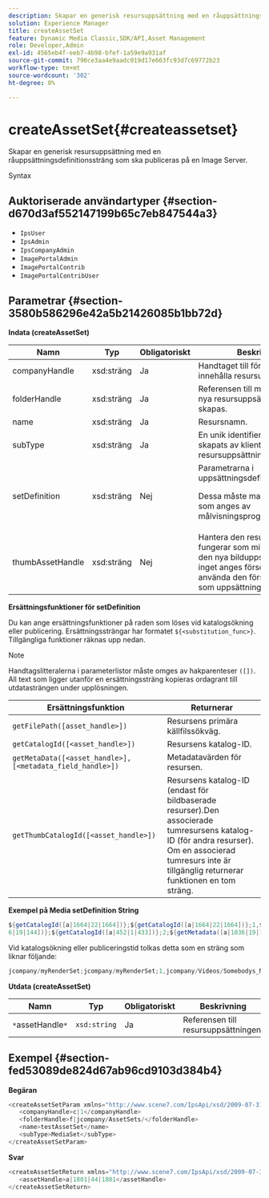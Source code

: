 ```yaml
---
description: Skapar en generisk resursuppsättning med en råuppsättningsdefinitionssträng som ska publiceras på en Image Server.
solution: Experience Manager
title: createAssetSet
feature: Dynamic Media Classic,SDK/API,Asset Management
role: Developer,Admin
exl-id: 4565eb4f-eeb7-4b98-bfef-1a59e9a931af
source-git-commit: 790ce3aa4e9aadc019d17e663fc93d7c69772b23
workflow-type: tm+mt
source-wordcount: '302'
ht-degree: 0%

---
```


# createAssetSet{#createassetset}

Skapar en generisk resursuppsättning med en råuppsättningsdefinitionssträng som ska publiceras på en Image Server.

Syntax

## Auktoriserade användartyper {#section-d670d3af552147199b65c7eb847544a3}

* `IpsUser`
* `IpsAdmin`
* `IpsCompanyAdmin`
* `ImagePortalAdmin`
* `ImagePortalContrib`
* `ImagePortalContribUser`

## Parametrar {#section-3580b586296e42a5b21426085b1bb72d}

**Indata (createAssetSet)**

<table id="table_2C70C33A127242FC828FCD8EC852E1EC"> 
 <thead> 
  <tr> 
   <th colname="col1" class="entry"> Namn </th> 
   <th colname="col2" class="entry"> Typ </th> 
   <th colname="col3" class="entry"> Obligatoriskt </th> 
   <th colname="col4" class="entry"> Beskrivning </th> 
  </tr> 
 </thead>
 <tbody> 
  <tr> 
   <td colname="col1"> <span class="codeph"> <span class="varname"> companyHandle </span> </span> </td> 
   <td colname="col2"> <span class="codeph"> xsd:sträng </span> </td> 
   <td colname="col3"> Ja </td> 
   <td colname="col4"> Handtaget till företaget som ska innehålla resursuppsättningen. </td> 
  </tr> 
  <tr> 
   <td colname="col1"> <span class="codeph"> <span class="varname"> folderHandle </span> </span> </td> 
   <td colname="col2"> <span class="codeph"> xsd:sträng </span> </td> 
   <td colname="col3"> Ja </td> 
   <td colname="col4"> Referensen till mappen där den nya resursuppsättningen skapas. </td> 
  </tr> 
  <tr> 
   <td colname="col1"> <span class="codeph"> <span class="varname"> name </span> </span> </td> 
   <td colname="col2"> <span class="codeph"> xsd:sträng </span> </td> 
   <td colname="col3"> Ja </td> 
   <td colname="col4"> Resursnamn. </td> 
  </tr> 
  <tr> 
   <td colname="col1"> <span class="codeph"> <span class="varname"> subType </span> </span> </td> 
   <td colname="col2"> <span class="codeph"> xsd:sträng </span> </td> 
   <td colname="col3"> Ja </td> 
   <td colname="col4"> En unik identifierare som skapats av klienten för resursuppsättningstypen. </td> 
  </tr> 
  <tr> 
   <td colname="col1"> <span class="codeph"> <span class="varname"> setDefinition </span> </span> </td> 
   <td colname="col2"> <span class="codeph"> xsd:sträng </span> </td> 
   <td colname="col3"> Nej </td> 
   <td colname="col4"> Parametrarna i uppsättningsdefinitionssträngen. <p>Dessa måste matcha det format som anges av målvisningsprogrammet. </p> </td> 
  </tr> 
  <tr> 
   <td colname="col1"> <span class="codeph"> <span class="varname"> thumbAssetHandle </span> </span> </td> 
   <td colname="col2"> <span class="codeph"> xsd:sträng </span> </td> 
   <td colname="col3"> Nej </td> 
   <td colname="col4"> Hantera den resurs som fungerar som miniatyrbild för den nya bilduppsättningen. Om inget anges försöker IPS använda den första bildresursen som uppsättningen refererar till. </td> 
  </tr> 
 </tbody> 
</table>

**Ersättningsfunktioner för setDefinition**

Du kan ange ersättningsfunktioner på raden som löses vid katalogsökning eller publicering. Ersättningssträngar har formatet `${<substitution_func>}`. Tillgängliga funktioner räknas upp nedan.

>[!NOTE]
>
>Handtagslitteralerna i parameterlistor måste omges av hakparenteser `([])`. All text som ligger utanför en ersättningssträng kopieras ordagrant till utdatasträngen under upplösningen.

| **Ersättningsfunktion** | **Returnerar** |
|---|---|
| `getFilePath([asset_handle>])` | Resursens primära källfilssökväg. |
| `getCatalogId([<asset_handle>])` | Resursens katalog-ID. |
| `getMetaData([<asset_handle>], [<metadata_field_handle>])` | Metadatavärden för resursen. |
| `getThumbCatalogId([<asset_handle>])` | Resursens katalog-ID (endast för bildbaserade resurser).Den associerade tumresursens katalog-ID (för andra resurser). Om en associerad tumresurs inte är tillgänglig returnerar funktionen en tom sträng. |

**Exempel på Media setDefinition String**

```java
${getCatalogId([a|1664|22|1664])};${getCatalogId([a|1664|22|1664])};1,${getFilePath([a|103 
6|19|144])};${getCatalogId([a|452|1|433])};2;${getMetadata([a|1036|19|144], [m|1|ASSET|SharedDateField])} 
```

Vid katalogsökning eller publiceringstid tolkas detta som en sträng som liknar följande:

```java
jcompany/myRenderSet;jcompany/myRenderSet;1,jcompany/Videos/Somebodys_N08275_flv.flv;jcomp any/myimg-1;2;20090703 10:05:53
```

**Utdata (createAssetSet)**

| Namn | Typ | Obligatoriskt | Beskrivning |
|---|---|---|---|
| `*`assetHandle`*` | `xsd:string` | Ja | Referensen till resursuppsättningen. |

## Exempel {#section-fed53089de824d67ab96cd9103d384b4}

**Begäran**

```java
<createAssetSetParam xmlns="http://www.scene7.com/IpsApi/xsd/2009-07-31"> 
   <companyHandle>c|1</companyHandle> 
   <folderHandle>f|jcompany/AssetSets/</folderHandle> 
   <name>testAssetSet</name> 
   <subType>MediaSet</subType> 
</createAssetSetParam>
```

**Svar**

```java
<createAssetSetReturn xmlns="http://www.scene7.com/IpsApi/xsd/2009-07-31"> 
   <assetHandle>a|1801|44|1801</assetHandle> 
</createAssetSetReturn>
```
